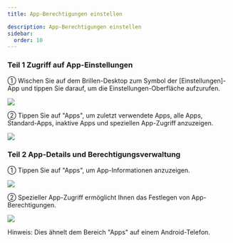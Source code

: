 ```yaml
---
title: App-Berechtigungen einstellen

description: App-Berechtigungen einstellen
sidebar:
  order: 10
---
```


### Teil 1 Zugriff auf App-Einstellungen

① Wischen Sie auf dem Brillen-Desktop zum Symbol der \[Einstellungen]-App und tippen Sie darauf, um die Einstellungen-Oberfläche aufzurufen.

![](public/images/air3/de/permissions-1.PNG)

② Tippen Sie auf "Apps", um zuletzt verwendete Apps, alle Apps, Standard-Apps, inaktive Apps und speziellen App-Zugriff anzuzeigen.

![](public/images/air3/de/permissions-2.png)

### Teil 2 App-Details und Berechtigungsverwaltung

① Tippen Sie auf "Apps", um App-Informationen anzuzeigen.

![](public/images/air3/de/permissions-3.png)

② Spezieller App-Zugriff ermöglicht Ihnen das Festlegen von App-Berechtigungen.

![](public/images/air3/de/permissions-4.png)

Hinweis: Dies ähnelt dem Bereich "Apps" auf einem Android-Telefon.